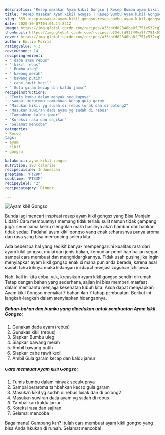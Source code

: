 ```yaml
---
description: "Resep masakan Ayam kikil Gongso | Resep Bumbu Ayam kikil Gongso Yang Mudah Dan Praktis"
title: "Resep masakan Ayam kikil Gongso | Resep Bumbu Ayam kikil Gongso Yang Mudah Dan Praktis"
slug: 359-resep-masakan-ayam-kikil-gongso-resep-bumbu-ayam-kikil-gongso-yang-mudah-dan-praktis
date: 2020-10-07T04:01:24.841Z
image: https://img-global.cpcdn.com/recipes/a33dbfd82340ba8f/751x532cq70/ayam-kikil-gongso-foto-resep-utama.jpg
thumbnail: https://img-global.cpcdn.com/recipes/a33dbfd82340ba8f/751x532cq70/ayam-kikil-gongso-foto-resep-utama.jpg
cover: https://img-global.cpcdn.com/recipes/a33dbfd82340ba8f/751x532cq70/ayam-kikil-gongso-foto-resep-utama.jpg
author: Emilie Morris
ratingvalue: 4.3
reviewcount: 14
recipeingredient:
- " dada ayam rebus"
- " kikil rebus"
- " Bumbu uleg"
- " bawang merah"
- " bawang putih"
- " cabe rawit kecil"
- " Gula garam kecap dan kaldu jamur"
recipeinstructions:
- "Tumis bumbu dalam minyak secukupnya"
- "Sampai beraroma tambahkan kecap gula garam"
- "Masukan kikil yg sudah di rebus lunak dan di potong2"
- "Masukan suwiran dada ayam yg sudah di rebus"
- "Tambahkan kaldu jamur"
- "Koreksi rasa dan sajikan"
- "Selamat mencoba"
categories:
- Resep
tags:
- ayam
- kikil
- gongso

katakunci: ayam kikil gongso 
nutrition: 183 calories
recipecuisine: Indonesian
preptime: "PT29M"
cooktime: "PT33M"
recipeyield: "2"
recipecategory: Dinner

---
```



![Ayam kikil Gongso](https://img-global.cpcdn.com/recipes/a33dbfd82340ba8f/751x532cq70/ayam-kikil-gongso-foto-resep-utama.jpg)

Bunda lagi mencari inspirasi resep ayam kikil gongso yang Bisa Manjain Lidah? Cara membuatnya memang tidak terlalu sulit namun tidak gampang juga. seumpama keliru mengolah maka hasilnya akan hambar dan bahkan tidak sedap. Padahal ayam kikil gongso yang enak seharusnya punya aroma dan rasa yang bisa memancing selera kita.



Ada beberapa hal yang sedikit banyak mempengaruhi kualitas rasa dari ayam kikil gongso, mulai dari jenis bahan, kemudian pemilihan bahan segar sampai cara membuat dan menghidangkannya. Tidak usah pusing jika ingin menyiapkan ayam kikil gongso enak di mana pun anda berada, karena asal sudah tahu triknya maka hidangan ini dapat menjadi suguhan istimewa.


Nah, kali ini kita coba, yuk, kreasikan ayam kikil gongso sendiri di rumah. Tetap dengan bahan yang sederhana, sajian ini bisa memberi manfaat dalam membantu menjaga kesehatan tubuh kita. Anda dapat menyiapkan Ayam kikil Gongso memakai 7 bahan dan 7 tahap pembuatan. Berikut ini langkah-langkah dalam menyiapkan hidangannya.

<!--inarticleads1-->

##### Bahan-bahan dan bumbu yang diperlukan untuk pembuatan Ayam kikil Gongso:

1. Gunakan  dada ayam (rebus)
1. Gunakan  kikil (rebus)
1. Siapkan  Bumbu uleg
1. Siapkan  bawang merah
1. Ambil  bawang putih
1. Siapkan  cabe rawit kecil
1. Ambil  Gula garam kecap dan kaldu jamur




<!--inarticleads2-->

##### Cara membuat Ayam kikil Gongso:

1. Tumis bumbu dalam minyak secukupnya
1. Sampai beraroma tambahkan kecap gula garam
1. Masukan kikil yg sudah di rebus lunak dan di potong2
1. Masukan suwiran dada ayam yg sudah di rebus
1. Tambahkan kaldu jamur
1. Koreksi rasa dan sajikan
1. Selamat mencoba




Bagaimana? Gampang kan? Itulah cara membuat ayam kikil gongso yang bisa Anda lakukan di rumah. Selamat mencoba!

